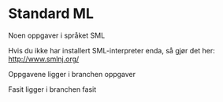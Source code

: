 Standard ML
===========

Noen oppgaver i språket SML

Hvis du ikke har installert SML-interpreter enda, så gjør det her: http://www.smlnj.org/

Oppgavene ligger i branchen oppgaver

Fasit ligger i branchen fasit
